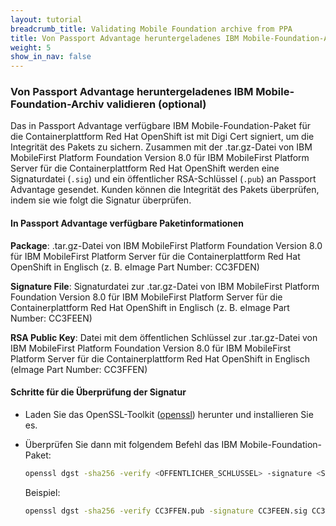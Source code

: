 ```yaml
---
layout: tutorial
breadcrumb_title: Validating Mobile Foundation archive from PPA
title: Von Passport Advantage heruntergeladenes IBM Mobile-Foundation-Archiv validieren
weight: 5
show_in_nav: false
---
```

<!-- NLS_CHARSET=UTF-8 -->
### Von Passport Advantage heruntergeladenes IBM Mobile-Foundation-Archiv validieren (optional)

Das in Passport Advantage verfügbare IBM Mobile-Foundation-Paket für die Containerplattform Red Hat OpenShift ist mit Digi Cert signiert, um die Integrität des Pakets zu sichern. Zusammen mit der .tar.gz-Datei von IBM MobileFirst Platform Foundation Version 8.0 für IBM MobileFirst Platform Server für die Containerplattform Red Hat OpenShift werden eine Signaturdatei (`.sig`) und ein öffentlicher RSA-Schlüssel (`.pub`) an Passport Advantage gesendet. Kunden können die Integrität des Pakets überprüfen, indem sie wie folgt die Signatur überprüfen.

#### In Passport Advantage verfügbare Paketinformationen

**Package**: .tar.gz-Datei von IBM MobileFirst Platform Foundation Version 8.0 für IBM MobileFirst Platform Server für die Containerplattform Red Hat OpenShift in Englisch (z. B. eImage Part Number: CC3FDEN)

**Signature File**: Signaturdatei zur .tar.gz-Datei von IBM MobileFirst Platform Foundation Version 8.0 für IBM MobileFirst Platform Server für die Containerplattform Red Hat OpenShift in Englisch (z. B. eImage Part Number: CC3FEEN)

**RSA Public Key**: Datei mit dem öffentlichen Schlüssel zur .tar.gz-Datei von IBM MobileFirst Platform Foundation Version 8.0 für IBM MobileFirst Platform Server für die Containerplattform Red Hat OpenShift in Englisch (eImage Part Number: CC3FFEN)

#### Schritte für die Überprüfung der Signatur

* Laden Sie das OpenSSL-Toolkit ([openssl](https://www.openssl.org)) herunter und installieren Sie es.
* Überprüfen Sie dann mit folgendem Befehl das IBM Mobile-Foundation-Paket:

  ```bash
  openssl dgst -sha256 -verify <ÖFFENTLICHER_SCHLÜSSEL> -signature <SIGNATURDATEI> <ARCHIV MIT DEM IBM MOBILE-FOUNDATION-PAKET>
  ```
  Beispiel:

  ```bash
  openssl dgst -sha256 -verify CC3FFEN.pub -signature CC3FEEN.sig CC3FDEN.tar.gz
  ```  
